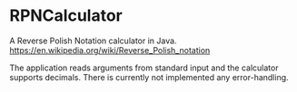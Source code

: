 # RPNCalculator
A Reverse Polish Notation calculator in Java. https://en.wikipedia.org/wiki/Reverse_Polish_notation

The application reads arguments from standard input and the calculator supports decimals. There is currently not implemented any error-handling.
